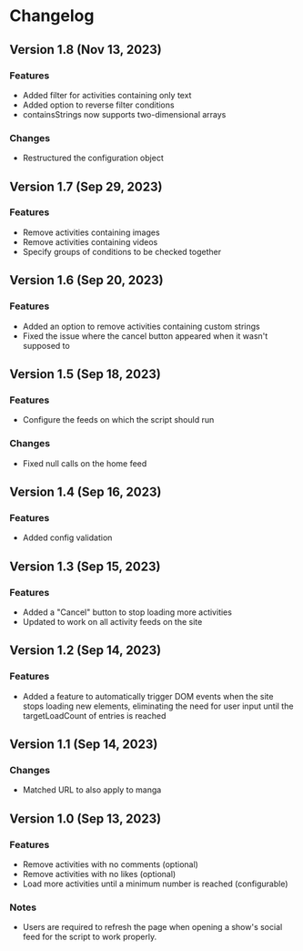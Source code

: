 # Changelog

## Version 1.8 (Nov 13, 2023)

### Features
- Added filter for activities containing only text
- Added option to reverse filter conditions
- containsStrings now supports two-dimensional arrays

### Changes
- Restructured the configuration object

## Version 1.7 (Sep 29, 2023)

### Features
- Remove activities containing images
- Remove activities containing videos
- Specify groups of conditions to be checked together

## Version 1.6 (Sep 20, 2023)

### Features
- Added an option to remove activities containing custom strings
- Fixed the issue where the cancel button appeared when it wasn't supposed to

## Version 1.5 (Sep 18, 2023)

### Features
- Configure the feeds on which the script should run

### Changes
- Fixed null calls on the home feed

## Version 1.4 (Sep 16, 2023)

### Features
- Added config validation

## Version 1.3 (Sep 15, 2023)

### Features
- Added a "Cancel" button to stop loading more activities
- Updated to work on all activity feeds on the site

## Version 1.2 (Sep 14, 2023)

### Features
- Added a feature to automatically trigger DOM events when the site stops loading new elements, eliminating the need for user input until the targetLoadCount of entries is reached

## Version 1.1 (Sep 14, 2023)

### Changes
- Matched URL to also apply to manga

## Version 1.0 (Sep 13, 2023)

### Features
- Remove activities with no comments (optional)
- Remove activities with no likes (optional)
- Load more activities until a minimum number is reached (configurable)

### Notes
- Users are required to refresh the page when opening a show's social feed for the script to work properly.